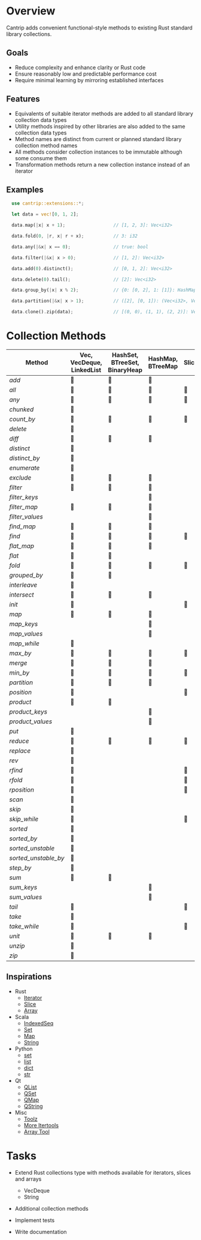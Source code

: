 # Overview

Cantrip adds convenient functional-style methods to existing Rust standard library collections.

## Goals

* Reduce complexity and enhance clarity or Rust code
* Ensure reasonably low and predictable performance cost
* Require minimal learning by mirroring established interfaces

## Features

* Equivalents of suitable iterator methods are added to all standard library collection data types
* Utility methods inspired by other libraries are also added to the same collection data types
* Method names are distinct from current or planned standard library collection method names
* All methods consider collection instances to be immutable although some consume them
* Transformation methods return a new collection instance instead of an iterator

## Examples

```rust
  use cantrip::extensions::*;

  let data = vec![0, 1, 2];

  data.map(|x| x + 1);                  // [1, 2, 3]: Vec<i32>

  data.fold(0, |r, x| r + x);           // 3: i32

  data.any(|&x| x == 0);                // true: bool

  data.filter(|&x| x > 0);              // [1, 2]: Vec<i32>

  data.add(0).distinct();               // [0, 1, 2]: Vec<i32>

  data.delete(0).tail();                // [2]: Vec<i32>

  data.group_by(|x| x % 2);             // {0: [0, 2], 1: [1]}: HashMap<i32, Vec<i32>>

  data.partition(|&x| x > 1);           // ([2], [0, 1]): (Vec<i32>, Vec<i32>)

  data.clone().zip(data);               // [(0, 0), (1, 1), (2, 2)]: Vec<(i32, i32)>
```


# Collection Methods

| Method               | Vec, VecDeque, LinkedList | HashSet, BTreeSet, BinaryHeap | HashMap, BTreeMap | Slice          |
|----------------------|---------------------------|-------------------------------|-------------------|----------------|
| *add*                | :radio_button:            | :radio_button:                | :radio_button:    |                |
| *all*                | :radio_button:            | :radio_button:                | :radio_button:    | :radio_button: |
| *any*                | :radio_button:            | :radio_button:                | :radio_button:    | :radio_button: |
| *chunked*            | :radio_button:            |                               |                   |                |
| *count_by*           | :radio_button:            | :radio_button:                | :radio_button:    | :radio_button: |
| *delete*             | :radio_button:            |                               |                   |                |
| *diff*               | :radio_button:            | :radio_button:                | :radio_button:    |                |
| *distinct*           | :radio_button:            |                               |                   |                |
| *distinct_by*        | :radio_button:            |                               |                   |                |
| *enumerate*          | :radio_button:            |                               |                   |                |
| *exclude*            | :radio_button:            | :radio_button:                | :radio_button:    |                |
| *filter*             | :radio_button:            | :radio_button:                | :radio_button:    |                |
| *filter_keys*        |                           |                               | :radio_button:    |                |
| *filter_map*         | :radio_button:            | :radio_button:                | :radio_button:    |                |
| *filter_values*      |                           |                               | :radio_button:    |                |
| *find_map*           | :radio_button:            | :radio_button:                | :radio_button:    |                |
| *find*               | :radio_button:            | :radio_button:                | :radio_button:    | :radio_button: |
| *flat_map*           | :radio_button:            | :radio_button:                | :radio_button:    |                |
| *flat*               | :radio_button:            | :radio_button:                |                   |                |
| *fold*               | :radio_button:            | :radio_button:                | :radio_button:    | :radio_button: |
| *grouped_by*         | :radio_button:            | :radio_button:                |                   |                |
| *interleave*         | :radio_button:            |                               |                   |                |
| *intersect*          | :radio_button:            | :radio_button:                | :radio_button:    |                |
| *init*               | :radio_button:            |                               |                   | :radio_button: |
| *map*                | :radio_button:            | :radio_button:                | :radio_button:    |                |
| *map_keys*           |                           |                               | :radio_button:    |                |
| *map_values*         |                           |                               | :radio_button:    |                |
| *map_while*          | :radio_button:            |                               |                   |                |
| *max_by*             | :radio_button:            | :radio_button:                | :radio_button:    | :radio_button: |
| *merge*              | :radio_button:            | :radio_button:                | :radio_button:    |                |
| *min_by*             | :radio_button:            | :radio_button:                | :radio_button:    | :radio_button: |
| *partition*          | :radio_button:            | :radio_button:                | :radio_button:    |                |
| *position*           | :radio_button:            |                               |                   | :radio_button: |
| *product*            | :radio_button:            | :radio_button:                |                   |                |
| *product_keys*       |                           |                               | :radio_button:    |                |
| *product_values*     |                           |                               | :radio_button:    |                |
| *put*                | :radio_button:            |                               |                   |                |
| *reduce*             | :radio_button:            | :radio_button:                | :radio_button:    | :radio_button: |
| *replace*            | :radio_button:            |                               |                   |                |
| *rev*                | :radio_button:            |                               |                   |                |
| *rfind*              | :radio_button:            |                               |                   | :radio_button: |
| *rfold*              | :radio_button:            |                               |                   | :radio_button: |
| *rposition*          | :radio_button:            |                               |                   | :radio_button: |
| *scan*               | :radio_button:            |                               |                   |                |
| *skip*               | :radio_button:            |                               |                   |                |
| *skip_while*         | :radio_button:            |                               |                   | :radio_button: |
| *sorted*             | :radio_button:            |                               |                   |                |
| *sorted_by*          | :radio_button:            |                               |                   |                |
| *sorted_unstable*    | :radio_button:            |                               |                   |                |
| *sorted_unstable_by* | :radio_button:            |                               |                   |                |
| *step_by*            | :radio_button:            |                               |                   |                |
| *sum*                | :radio_button:            | :radio_button:                |                   |                |
| *sum_keys*           |                           |                               | :radio_button:    |                |
| *sum_values*         |                           |                               | :radio_button:    |                |
| *tail*               | :radio_button:            |                               |                   | :radio_button: |
| *take*               | :radio_button:            |                               |                   |                |
| *take_while*         | :radio_button:            |                               |                   | :radio_button: |
| *unit*               | :radio_button:            | :radio_button:                | :radio_button:    |                |
| *unzip*              | :radio_button:            |                               |                   |                |
| *zip*                | :radio_button:            |                               |                   |                |


## Inspirations

- Rust
  - [Iterator](https://doc.rust-lang.org/std/iter/trait.Iterator.html)
  - [Slice](https://doc.rust-lang.org/std/primitive.slice.html)
  - [Array](https://doc.rust-lang.org/std/primitive.array.html)
- Scala
  - [IndexedSeq](https://www.scala-lang.org/api/3.3.1/scala/collection/immutable/IndexedSeq.html)
  - [Set](https://www.scala-lang.org/api/3.3.1/scala/collection/immutable/Set.html)
  - [Map](https://www.scala-lang.org/api/3.3.1/scala/collection/immutable/Map.html)
  - [String](https://www.scala-lang.org/api/3.3.1/scala/collection/StringOps.html)
- Python
  - [set](https://python-reference.readthedocs.io/en/latest/docs/sets/index.html)
  - [list](https://python-reference.readthedocs.io/en/latest/docs/list/index.html)
  - [dict](https://python-reference.readthedocs.io/en/latest/docs/dict/index.html)
  - [str](https://python-reference.readthedocs.io/en/latest/docs/str/index.html)
- Qt
  - [QList](https://doc.qt.io/qt-6/qlist.html)
  - [QSet](https://doc.qt.io/qt-6/qset.html)
  - [QMap](https://doc.qt.io/qt-6/qmap.html)
  - [QString](https://doc.qt.io/qt-6/qstring.htm)
- Misc
  - [Toolz](https://toolz.readthedocs.io/en/latest/api.html)
  - [More Itertools](https://more-itertools.readthedocs.io/en/stable/api.html)
  - [Array Tool](https://github.com/danielpclark/array_tool/tree/master)

# Tasks

- Extend Rust collections type with methods available for iterators, slices and arrays
  - VecDeque
  - String

- Additional collection methods

- Implement tests

- Write documentation
